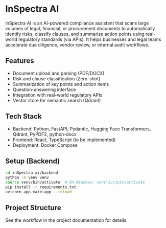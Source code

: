 # InSpectra AI

InSpectra AI is an AI-powered compliance assistant that scans large volumes of legal, financial, or procurement documents to automatically identify risks, classify clauses, and summarize action points using real-world regulatory standards (via APIs). It helps businesses and legal teams accelerate due diligence, vendor review, or internal audit workflows.

## Features
- Document upload and parsing (PDF/DOCX)
- Risk and clause classification (Zero-shot)
- Summarization of key points and action items
- Question-answering interface
- Integration with real-world regulatory APIs
- Vector store for semantic search (Qdrant)

## Tech Stack
- Backend: Python, FastAPI, Pydantic, Hugging Face Transformers, Qdrant, PyPDF2, python-docx
- Frontend: React, TypeScript (to be implemented)
- Deployment: Docker Compose

## Setup (Backend)
```bash
cd inSpectra-ai/backend
python -m venv venv
source venv/bin/activate  # On Windows: venv\Scripts\activate
pip install -r requirements.txt
uvicorn app.main:app --reload
```

## Project Structure
See the workflow in the project documentation for details. 